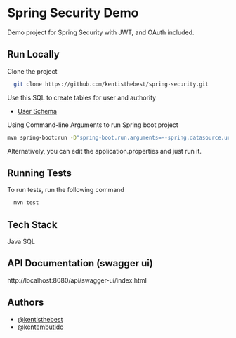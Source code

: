 
# Spring Security Demo

Demo project for Spring Security with JWT, and OAuth included.





## Run Locally

Clone the project

```bash
  git clone https://github.com/kentisthebest/spring-security.git
```

Use this SQL to create tables for user and authority

- [User Schema](https://docs.spring.io/spring-security/site/docs/4.2.x/reference/html/appendix-schema.html)


Using Command-line Arguments to run Spring boot project
```bash
mvn spring-boot:run -D"spring-boot.run.arguments=--spring.datasource.url=<jdbc-url> --spring.datasource.username=<username> --spring.datasource.password=<password> --spring.jpa.properties.hibernate.dialect=<dialect> --spring.security.key=<key>"
```

Alternatively, you can edit the application.properties and just run it.

## Running Tests

To run tests, run the following command

```bash
  mvn test
```


## Tech Stack
Java SQL


## API Documentation (swagger ui)

http://localhost:8080/api/swagger-ui/index.html


## Authors

- [@kentisthebest](https://github.com/kentisthebest)
- [@kentembutido](https://github.com/kentembutido)
